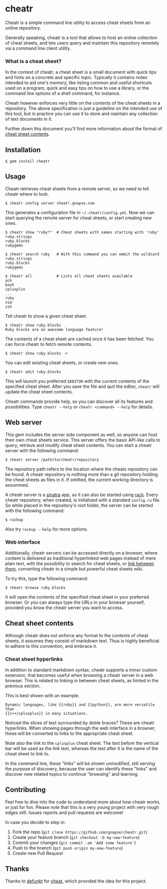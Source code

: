 # cheatr

Cheatr is a simple command line utility to access cheat sheets from an online
repository.

Generally speaking, cheatr is a tool that allows to host an online collection
of cheat sheets, and lets users query and maintain this repository remotely via
a command line client utility.

### What is a cheat sheet?

In the context of cheatr, a cheat sheet is a small document with quick tips and
hints on a concrete and specific topic.  Typically it contains notes intended
to aid one's memory, like listing common and useful shortcuts used on
a program, quick and easy tips on how to use a library, or the command line
options of a shell command, for instance.

Cheatr however enforces very little on the contents of the cheat sheets in
a repository.  The above specification is just a guideline on the intended use
of this tool, but in practice you can use it to store and maintain any
collection of text documents in it.

Further down this document you'll find more information about the format of
[cheat sheet contents](#cheat-sheet-contents).

## Installation

    $ gem install cheatr

## Usage

Cheatr retrieves cheat sheets from a remote server, so we need to tell
cheatr where to look.

    $ cheatr config server cheatr.gnapse.com

This generates a configuration file in `~/.cheatr/config.yml`.  Now we can
start querying the remote server for cheat sheets, or start creating new ones.

    $ cheatr show "ruby*"  # Cheat sheets with names starting with 'ruby'
    ruby.strings
    ruby.blocks
    rubygems

    $ cheatr search ruby   # With this command you can ommit the wildcard
    ruby.strings
    ruby.blocks
    rubygems

    $ cheatr all           # Lists all cheat sheets available
    ack
    bash
    cplusplus
    ...
    ruby
    vim
    zsh

Tell cheatr to show a given cheat sheet.

    $ cheatr show ruby.blocks
    Ruby blocks are an awesome language feature!

The contents of a cheat sheet are cached once it has been fetched.  You can
force cheatr to fetch remote contents.

    $ cheatr show ruby.blocks -r

You can edit existing cheat sheets, or create new ones.

    $ cheatr edit ruby.blocks

This will launch you preferred `$EDITOR` with the current contents of the
specified cheat sheet.  After you save the file and quit the editor, `cheatr`
will update the cheat sheet contents.

Cheatr commands provide help, so you can discover all its features and
possibilities. Type `cheatr --help` or `cheatr <command> --help` for details.

## Web server

This gem includes the server side component as well, so anyone can host their
own cheat sheets service.  This server offers the basic API-like calls to
query, retrieve and modify cheat sheet contents.  You can start a cheatr
server with the following command:

    $ cheatr server /path/to/cheatr/repository

The repository path refers to the location where the cheats repository can be
found.  A cheatr repository is nothing more than a git repository holding the
cheat sheets as files in it.  If omitted, the current working directory is
assummed.

A cheatr server is a [sinatra][] app, so it can also be started using [rack][].
Every cheatr repository, when created, is initialized with a standard
`config.ru` file.  So while placed in the repository's root folder, the server
can be started with the following command:

    $ rackup

Also try `rackup --help` for more options.

[sinatra]: http://www.sinatrarb.com
[rack]: https://github.com/rack/rack

### Web interface

Additionally, cheatr servers can be accessed directly on a browser, where
content is delivered as traditional hyperlinked web pages instead of mere plain
text, with the possibility to search for cheat sheets, or [link between
them](#cheat-sheet-hyperlinks), converting cheatr in a simple but powerful
cheat sheets wiki.

To try this, type the following command:

    $ cheatr browse ruby.blocks

It will open the contents of the specified cheat sheet in your preferred
browser.  Or you can always type the URLs in your browser yourself, provided
you know the cheatr server you want to access.

## Cheat sheet contents

Although cheatr does not enforce any format to the contents of cheat sheets,
it assumes they consist of markdown text.  Thus is highly beneficial to adhere
to this convention, and embrace it.

### Cheat sheet hyperlinks

In addition to standard markdown syntax, cheatr supports a minor custom
extension, that becomes useful when browsing a cheatr server in a web
browser.  This is related to linking in between cheat sheets, as hinted in the
previous section.

This is best shown with an example.

```
Dynamic languages, like {{ruby}} and {{python}}, are more versatile than
{{c++|cplusplus}} in many situations.
```

Noticed the slices of text surrounded by doble braces?  These are cheatr
hyperlinks.  When showing pages through the web interface in a browser, these
will be converted to links to the appropriate cheat sheet.

Note also the link to the `cplusplus` cheat sheet.  The text before the
vertical bar will be used as the link text, whereas the text after it is the
name of the cheat sheet to link to.

In the command line, these "links" will be shown unmodified, still serving the
purpose of discovery, because the user can identify these "links" and discover
new related topics to continue "browsing" and learning.

## Contributing

Feel free to dive into the code to understand more about how cheatr works, or
just for fun.  Please note that this is a very young project with very rough
edges still.  Issues reports and pull requests are welcome!

In case you decide to step in:

1. Fork the repo (`git clone https://github.com/gnapse/cheatr.git`)
2. Create your feature branch (`git checkout -b my-new-feature`)
3. Commit your changes (`git commit -am 'Add some feature'`)
4. Push to the branch (`git push origin my-new-feature`)
5. Create new Pull Request

## Thanks

Thanks to [defunkt][] for [cheat][], which provided the idea for this project.

[defunkt]: https://github.com/defunkt
[cheat]: https://github.com/defunkt/cheat
